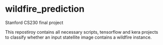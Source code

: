 # wildfire_prediction
Stanford CS230 final project

This repostiroy contains all necessary scripts, tensorflow and kera projects to classify whether an input statellite image contains a wildfire instance. 
